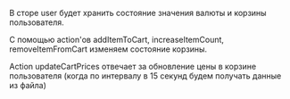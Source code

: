 В сторе user будет хранить состояние значения валюты и корзины пользователя.

С помощью action'ов addItemToCart, increaseItemCount, removeItemFromCart изменяем состояние корзины.

Action updateCartPrices отвечает за обновление цены в корзине пользователя (когда по интервалу в 15 секунд будем
получать данные из файла)
